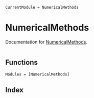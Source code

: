 ```@meta
CurrentModule = NumericalMethods
```

# NumericalMethods

Documentation for [NumericalMethods](https://github.com/jmanthony3/NumericalMethods.jl).

```@contents
```

## Functions
```@autodocs
Modules = [NumericalMethods]
```

## Index
```@index
```
